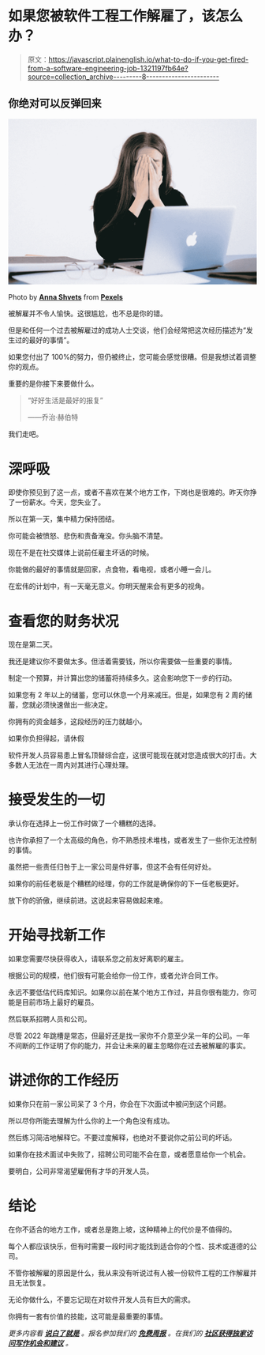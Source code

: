 # 如果您被软件工程工作解雇了，该怎么办？

> 原文：<https://javascript.plainenglish.io/what-to-do-if-you-get-fired-from-a-software-engineering-job-1321197fb64e?source=collection_archive---------8----------------------->

## 你绝对可以反弹回来

![](img/0d88119d9e0c06f615acfbd31a6181e5.png)

Photo by [**Anna Shvets**](https://www.pexels.com/@shvetsa?utm_content=attributionCopyText&utm_medium=referral&utm_source=pexels) from [**Pexels**](https://www.pexels.com/photo/woman-with-hands-on-her-face-in-front-of-a-laptop-4226215/?utm_content=attributionCopyText&utm_medium=referral&utm_source=pexels)

被解雇并不令人愉快。这很尴尬，也不总是你的错。

但是和任何一个过去被解雇过的成功人士交谈，他们会经常把这次经历描述为“发生过的最好的事情”。

如果您付出了 100%的努力，但仍被终止，您可能会感觉很糟。但是我想试着调整你的观点。

重要的是你接下来要做什么。

> “好好生活是最好的报复”
> 
> ——乔治·赫伯特

我们走吧。

# **深呼吸**

即使你预见到了这一点，或者不喜欢在某个地方工作，下岗也是很难的。昨天你挣了一份薪水。今天，您失业了。

所以在第一天，集中精力保持团结。

你可能会被愤怒、悲伤和责备淹没。你头脑不清楚。

现在不是在社交媒体上说前任雇主坏话的时候。

你能做的最好的事情就是回家，点食物，看电视，或者小睡一会儿。

在宏伟的计划中，有一天毫无意义。你明天醒来会有更多的视角。

# **查看您的财务状况**

现在是第二天。

我还是建议你不要做太多。但活着需要钱，所以你需要做一些重要的事情。

制定一个预算，并计算出您的储蓄将持续多久。这会影响您下一步的行动。

如果您有 2 年以上的储蓄，您可以休息一个月来减压。但是，如果您有 2 周的储蓄，您就必须快速做出一些决定。

你拥有的资金越多，这段经历的压力就越小。

如果你负担得起，请休假

软件开发人员容易患上冒名顶替综合症，这很可能现在就对您造成很大的打击。大多数人无法在一周内对其进行心理处理。

# **接受发生的一切**

承认你在选择上一份工作时做了一个糟糕的选择。

也许你承担了一个太高级的角色，你不熟悉技术堆栈，或者发生了一些你无法控制的事情。

虽然把一些责任归咎于上一家公司是件好事，但这不会有任何好处。

如果你的前任老板是个糟糕的经理，你的工作就是确保你的下一任老板更好。

放下你的骄傲，继续前进。这说起来容易做起来难。

# **开始寻找新工作**

如果您需要尽快获得收入，请联系您之前友好离职的雇主。

根据公司的规模，他们很有可能会给你一份工作，或者允许合同工作。

永远不要低估代码库知识。如果你以前在某个地方工作过，并且你很有能力，你可能是目前市场上最好的雇员。

然后联系招聘人员和公司。

尽管 2022 年跳槽是常态，但最好还是找一家你不介意至少呆一年的公司。一年不间断的工作证明了你的能力，并会让未来的雇主忽略你在过去被解雇的事实。

# **讲述你的工作经历**

如果你只在前一家公司呆了 3 个月，你会在下次面试中被问到这个问题。

所以尽你所能去理解为什么你的上一个角色没有成功。

然后练习简洁地解释它。不要过度解释，也绝对不要说你之前公司的坏话。

如果你在技术面试中失败了，招聘公司可能不会在意，或者愿意给你一个机会。

要明白，公司非常渴望雇佣有才华的开发人员。

# **结论**

在你不适合的地方工作，或者总是跑上坡，这种精神上的代价是不值得的。

每个人都应该快乐，但有时需要一段时间才能找到适合你的个性、技术或道德的公司。

不管你被解雇的原因是什么，我从来没有听说过有人被一份软件工程的工作解雇并且无法恢复。

无论你做什么，不要忘记现在对软件开发人员有巨大的需求。

你拥有一套有价值的技能，这可能是最重要的事情。

*更多内容看* [***说白了就是***](http://plainenglish.io/) *。报名参加我们的* [***免费周报***](http://newsletter.plainenglish.io/) *。在我们的* [***社区获得独家访问写作机会和建议***](https://discord.gg/GtDtUAvyhW) *。*
